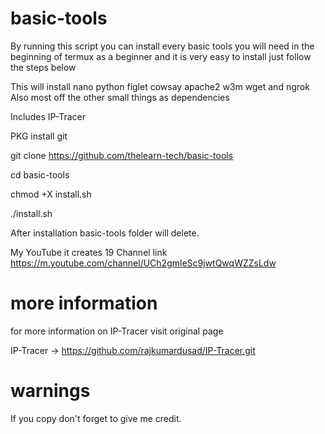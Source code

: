 # basic-tools
By running this script you can install every basic tools you will need in the beginning of termux as a beginner and it is very easy to install just follow the steps below

 This will install nano python figlet cowsay apache2 w3m wget and ngrok
Also most off the other small things as dependencies

Includes IP-Tracer

PKG install git 

git clone https://github.com/thelearn-tech/basic-tools

cd basic-tools

chmod +X install.sh

./install.sh

After installation basic-tools folder will delete.

My YouTube it creates 19
Channel link  https://m.youtube.com/channel/UCh2gmleSc9jwtQwqWZZsLdw

# more information
 for more information on IP-Tracer visit original page

IP-Tracer -> https://github.com/rajkumardusad/IP-Tracer.git

# warnings
If you copy don't forget to give me credit.
